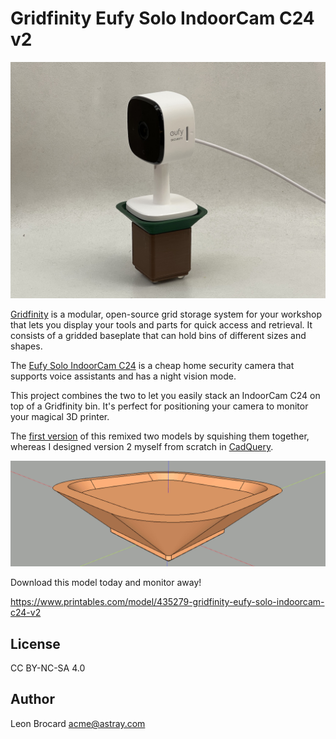 # Gridfinity Eufy Solo IndoorCam C24 v2

![A photo of the adapter](action.jpg)

[Gridfinity](https://gridfinity.xyz/) is a modular, open-source grid storage system for your workshop that lets you display your tools and parts for quick access and retrieval. It consists of a gridded baseplate that can hold bins of different sizes and shapes.

The [Eufy Solo IndoorCam C24](https://us.eufy.com/products/t84001w1) is a cheap home security camera that supports voice assistants and has a night vision mode.

This project combines the two to let you easily stack an IndoorCam C24 on top of a Gridfinity bin. It's perfect for positioning your camera to monitor your magical 3D printer.

The [first version](https://www.printables.com/model/430343-gridfinity-eufy-solo-indoorcam-c24) of this remixed two models by squishing them together, whereas I designed version 2 myself from scratch in [CadQuery](https://cadquery.readthedocs.io/en/latest/intro.html).

![A screenshot of the adapter](iso.png)

Download this model today and monitor away!

<https://www.printables.com/model/435279-gridfinity-eufy-solo-indoorcam-c24-v2>

## License

CC BY-NC-SA 4.0

## Author

Leon Brocard <acme@astray.com>
